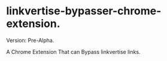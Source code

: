 # linkvertise-bypasser-chrome-extension.
Version: Pre-Alpha.

A Chrome Extension That can Bypass linkvertise links.
